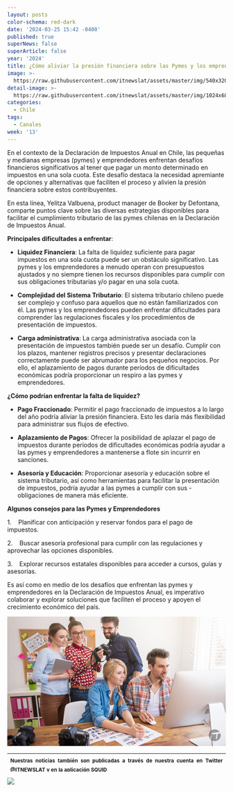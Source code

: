 ```yaml
---
layout: posts
color-schema: red-dark
date: '2024-03-25 15:42 -0400'
published: true
superNews: false
superArticle: false
year: '2024'
title: ¿Cómo aliviar la presión financiera sobre las Pymes y los emprendedores?
image: >-
  https://raw.githubusercontent.com/itnewslat/assets/master/img/540x320/Pyme-chile-p.jpg
detail-image: >-
  https://raw.githubusercontent.com/itnewslat/assets/master/img/1024x680/Pyme-chile-g.jpg
categories:
  - Chile
tags:
  - Canales
week: '13'
---
```

En el contexto de la Declaración de Impuestos Anual en Chile, las pequeñas y medianas empresas (pymes) y emprendedores enfrentan desafíos financieros significativos al tener que pagar un monto determinado en impuestos en una sola cuota. Este desafío destaca la necesidad apremiante de opciones y alternativas que faciliten el proceso y alivien la presión financiera sobre estos contribuyentes.

En esta línea, Yelitza Valbuena, product manager de Booker by Defontana, comparte puntos clave sobre las diversas estrategias disponibles para facilitar el cumplimiento tributario de las pymes chilenas en la Declaración de Impuestos Anual.

**Principales dificultades a enfrentar**:

- **Liquidez Financiera**: La falta de liquidez suficiente para pagar impuestos en una sola cuota puede ser un obstáculo significativo. Las pymes y los emprendedores a menudo operan con presupuestos ajustados y no siempre tienen los recursos disponibles para cumplir con sus obligaciones tributarias y/o pagar en una sola cuota.
- **Complejidad del Sistema Tributario**: El sistema tributario chileno puede ser complejo y confuso para aquellos que no están familiarizados con él. Las pymes y los emprendedores pueden enfrentar dificultades para comprender las regulaciones fiscales y los procedimientos de presentación de impuestos. 

- **Carga administrativa**: La carga administrativa asociada con la presentación de impuestos también puede ser un desafío. Cumplir con los plazos, mantener registros precisos y presentar declaraciones correctamente puede ser abrumador para los pequeños negocios. Por ello, el aplazamiento de pagos durante períodos de dificultades económicas podría proporcionar un respiro a las pymes y emprendedores.

**¿Cómo podrían enfrentar la falta de liquidez?**

- **Pago Fraccionado**: Permitir el pago fraccionado de impuestos a lo largo del año podría aliviar la presión financiera. Esto les daría más flexibilidad para administrar sus flujos de efectivo. 

- **Aplazamiento de Pagos**: Ofrecer la posibilidad de aplazar el pago de impuestos durante períodos de dificultades económicas podría ayudar a las pymes y emprendedores a mantenerse a flote sin incurrir en sanciones. 

- **Asesoría y Educación**: Proporcionar asesoría y educación sobre el sistema tributario, así como herramientas para facilitar la presentación de impuestos, podría ayudar a las pymes a cumplir con sus - obligaciones de manera más eficiente.

**Algunos consejos para las Pymes y Emprendedores**

1.    Planificar con anticipación y reservar fondos para el pago de impuestos.

2.    Buscar asesoría profesional para cumplir con las regulaciones y aprovechar las opciones disponibles.

3.    Explorar recursos estatales disponibles para acceder a cursos, guías y asesorías.

Es así como en medio de los desafíos que enfrentan las pymes y emprendedores en la Declaración de Impuestos Anual, es imperativo colaborar y explorar soluciones que faciliten el proceso y apoyen el crecimiento económico del país.

![](https://raw.githubusercontent.com/itnewslat/assets/master/img/540x320/Pyme-chile-p.jpg)

<table style="height: 42px;" width="569">
<tbody>
<tr>
<td style="text-align: justify;"><sub><strong>Nuestras noticias también son publicadas a través de nuestra cuenta en Twitter <a href="https://twitter.com/itnewslat?lang=es">@ITNEWSLAT</a> y en la aplicación <a href="https://squidapp.co/en/">SQUID</a></strong></sub></td>
</tr>
</tbody>
</table>

<img src="https://tracker.metricool.com/c3po.jpg?hash=56f88a41e39ab42c063cc51676587a04"/>
